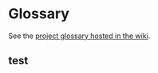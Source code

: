 # Glossary

See the [project glossary hosted in the wiki](https://github.com/kata-containers/kata-containers/wiki/Glossary).

## test